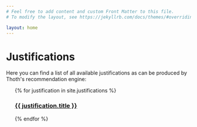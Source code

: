 ```yaml
---
# Feel free to add content and custom Front Matter to this file.
# To modify the layout, see https://jekyllrb.com/docs/themes/#overriding-theme-defaults

layout: home
---
```


<h1>Justifications</h1>

Here you can find a list of all available justifications as can be produced by
Thoth's recommendation engine:

<ul>
  {% for justification in site.justifications %}
      <h3><a href="{{ justification.url }}">{{ justification.title }}</a></h3>
  {% endfor %}
</ul>

